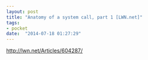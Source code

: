 ```yaml
---
layout: post
title: "Anatomy of a system call, part 1 [LWN.net]"
tags:
- pocket
date:  "2014-07-18 01:27:29"
---
```


http://lwn.net/Articles/604287/

